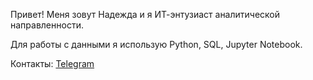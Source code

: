 Привет! Меня зовут Надежда и я ИТ-энтузиаст аналитической направленности.

Для работы с данными я использую Python, SQL, Jupyter Notebook.

Контакты:
[Telegram](https://t.me/andy_poltergeist)
